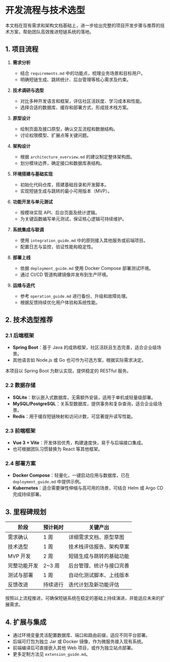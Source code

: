 # 开发流程与技术选型

本文档在现有需求和架构文档基础上，进一步给出完整的项目开发步骤与推荐的技术方案，帮助团队高效推进短链系统的落地。

## 1. 项目流程

1. **需求分析**
   - 结合 `requirements.md` 中的功能点，梳理业务场景和目标用户。
   - 明确短链生成、跳转统计、后台管理等核心需求及约束。

2. **技术调研与选型**
   - 对比多种开发语言和框架，评估社区活跃度、学习成本和性能。
   - 选择合适的数据库、缓存和部署方式，形成技术栈方案。

3. **原型设计**
   - 绘制页面及接口原型，确认交互流程和数据结构。
   - 讨论权限模型、扩展点等关键问题。

4. **架构设计**
   - 根据 `architecture_overview.md` 的建议制定整体架构图。
   - 划分模块边界，确定接口和数据库表结构。

5. **环境搭建与基础实现**
   - 初始化代码仓库，搭建基础目录和开发脚本。
   - 实现短链生成与跳转的最小可用版本（MVP）。

6. **功能开发与单元测试**
   - 按模块实现 API、后台页面及统计逻辑。
   - 为关键函数编写单元测试，保证核心逻辑可持续维护。

7. **系统集成与联调**
   - 使用 `integration_guide.md` 中的原则接入其他服务或前端项目。
   - 配置日志与监控，验证性能和稳定性。

8. **部署上线**
   - 依据 `deployment_guide.md` 使用 Docker Compose 部署测试环境。
   - 通过 CI/CD 管道构建镜像并发布到生产环境。

9. **运维与迭代**
   - 参考 `operation_guide.md` 进行备份、升级和故障处理。
   - 根据反馈持续优化用户体验和系统性能。

## 2. 技术选型推荐

### 2.1 后端框架

- **Spring Boot**：基于 Java 的成熟框架，社区活跃且生态完善，适合企业级场景。
- 其他语言如 Node.js 或 Go 也可作为可选方案，根据实际需求决定。

本项目以 Spring Boot 为默认实现，提供稳定的 RESTful 服务。

### 2.2 数据存储

- **SQLite**：默认嵌入式数据库，无需额外安装，适用于单机或轻量级部署。
- **MySQL/PostgreSQL**：关系型数据库，提供事务和复杂查询，适合企业级场景。
- **Redis**：用于缓存短链映射和访问计数，可显著提升读写性能。

### 2.3 前端框架

- **Vue 3 + Vite**：开发体验优秀，构建速度快，易于与后端接口集成。
- 也可根据团队习惯替换为 React 等其他框架。

### 2.4 部署方案

- **Docker Compose**：轻量化，一键启动应用与数据库，已在 `deployment_guide.md` 中提供示例。
- **Kubernetes**：适合需要弹性伸缩与高可用的场景，可结合 Helm 或 Argo CD 完成持续部署。

## 3. 里程碑规划

| 阶段         | 预计耗时 | 关键产出                   |
|--------------|---------|----------------------------|
| 需求确认     | 1 周    | 详细需求文档、原型草图      |
| 技术选型     | 1 周    | 技术栈评估报告、架构草案    |
| MVP 开发     | 2 周    | 短链生成与跳转的基础功能    |
| 完整功能开发 | 2~3 周 | 后台管理、统计与接口完善    |
| 测试与部署   | 1 周    | 自动化测试脚本、上线版本    |
| 反馈改进     | 持续进行 | 迭代计划及新功能评估        |

按照以上流程推进，可确保短链系统在稳定的基础上持续演进，并能适应未来的扩展需求。

## 4. 扩展与集成
- 通过环境变量灵活配置数据库、端口和路由前缀，适应不同平台部署。
- 后端可打包为独立 Jar 或 Docker 镜像，作为微服务接入现有系统。
- 前端编译后可直接嵌入其他 Web 项目，或作为独立站点部署。
- 更多定制方法见 `extension_guide.md`。
